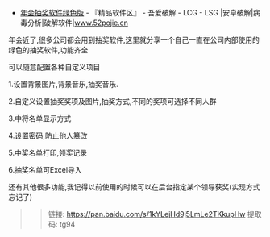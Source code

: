 - [年会抽奖软件绿色版](https://www.52pojie.cn/forum.php?mod=viewthread&tid=1067629&ctid=691) - 『精品软件区』 - 吾爱破解 - LCG - LSG |安卓破解|病毒分析|破解软件|www.52pojie.cn  

年会近了,很多公司都会用到抽奖软件,这里就分享一个自己一直在公司内部使用的绿色的抽奖软件,功能齐全

可以随意配置各种自定义项目

1.设置背景图片,背景音乐,抽奖音乐.

2.自定义设置抽奖奖项及图片,抽奖方式,不同的奖项可选择不同人群

3.中将名单显示方式

4.设置密码,防止他人篡改

5.中奖名单打印,领奖记录

6.抽奖名单可Excel导入

还有其他很多功能,我记得以前使用的时候可以在后台指定某个领导获奖(实现方式忘记了)

>> 链接: https://pan.baidu.com/s/1kYLejHd9j5LmLe2TKkupHw 提取码: tg94
